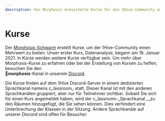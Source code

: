 ```yaml
---
description: Von Morphosis entwickelte Kurse für die 1Hive-Community und darüber hinaus.
---
```


# Kurse

Der [Morphosis-Schwarm](../swarms/morphosis.md) erstellt Kurse, um der 1Hive-Community einen Mehrwert zu bieten. Unser erster Kurs, Datenanalyse, begann am 18. Januar 2021. In Kürze werden weitere Kurse verfügbar sein. Um mehr über Morphosis-Kurse zu erfahren oder bei der Erstellung von Kursen zu helfen, besuchen Sie den  
🦋**morphosis**-Kanal in unserem [Discord](%20https://discord.gg/y7gFW4UCHk).   
  
Die Kurse finden auf dem 1Hive Discord-Server in einem dedizierten Sprachkanal namens c_lassroom_ statt. Dieser Kanal ist mit den anderen Sprachkanälen gruppiert, aber nur für Teilnehmer sichtbar. Sobald Sie sich für einen Kurs angemeldet haben, wird der c_lassroom-_Sprachkanal __zu den Räumen hinzugefügt, die Sie sehen können. Dies verhindert eine Unterbrechung der Klassen in der Sitzung. Andere Sprachkanäle auf unserer Discord sind offen für Besucher.

